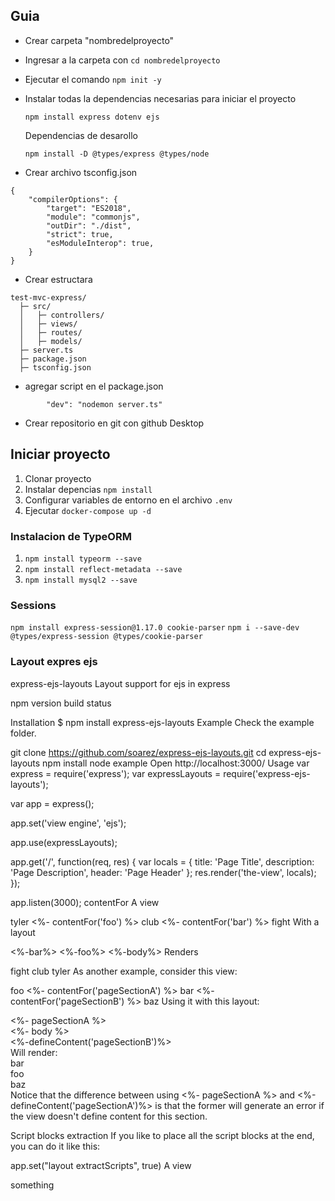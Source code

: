 ## Guia
* Crear carpeta "nombredelproyecto"
* Ingresar a la carpeta con  ```cd nombredelproyecto```
* Ejecutar el comando ```npm init -y```
* Instalar todas la dependencias necesarias para iniciar el proyecto
    ```
    npm install express dotenv ejs 
    ```
    Dependencias de desarollo 

    ```
    npm install -D @types/express @types/node
    ```
* Crear archivo tsconfig.json
```
{
    "compilerOptions": {
        "target": "ES2018",
        "module": "commonjs",
        "outDir": "./dist",
        "strict": true,
        "esModuleInterop": true,
    }
}
```

* Crear estructara 
```
test-mvc-express/
  ├─ src/
  │   ├─ controllers/
  │   ├─ views/
  │   ├─ routes/
  │   ├─ models/
  ├─ server.ts
  ├─ package.json
  ├─ tsconfig.json

```

* agregar script en el package.json
```
		"dev": "nodemon server.ts"
```

* Crear repositorio en git con github Desktop

## Iniciar proyecto
1. Clonar proyecto
2. Instalar depencias ```npm install```
3. Configurar variables de entorno en el archivo  ```.env ```
4. Ejecutar  ```docker-compose up -d```


### Instalacion de TypeORM
1. ```npm install typeorm --save```
2. ```npm install reflect-metadata --save```
3. ```npm install mysql2 --save```

### Sessions
```npm install express-session@1.17.0 cookie-parser```
```npm i --save-dev @types/express-session @types/cookie-parser ```
 

### Layout expres ejs

express-ejs-layouts
Layout support for ejs in express

npm version build status

Installation
$ npm install express-ejs-layouts
Example
Check the example folder.

git clone https://github.com/soarez/express-ejs-layouts.git
cd express-ejs-layouts
npm install
node example
Open http://localhost:3000/
Usage
var express = require('express');
var expressLayouts = require('express-ejs-layouts');

var app = express();

app.set('view engine', 'ejs');

app.use(expressLayouts);

app.get('/', function(req, res) {
  var locals = {
    title: 'Page Title',
    description: 'Page Description',
    header: 'Page Header'
  };
  res.render('the-view', locals);
});

app.listen(3000);
contentFor
A view

tyler
<%- contentFor('foo') %>
club
<%- contentFor('bar') %>
fight
With a layout

<%-bar%> <%-foo%>
<%-body%>
Renders

fight club
tyler
As another example, consider this view:

foo
<%- contentFor('pageSectionA') %>
bar
<%- contentFor('pageSectionB') %>
baz
Using it with this layout:

<div class="header"><%- pageSectionA %></div>
<div class="body"><%- body %></div>
<div class="footer"><%-defineContent('pageSectionB')%></div>
Will render:

<div class="header">bar</div>
<div class="body">foo</div>
<div class="footer">baz</div>
Notice that the difference between using <%- pageSectionA %> and <%-defineContent('pageSectionA')%> is that the former will generate an error if the view doesn't define content for this section.

Script blocks extraction
If you like to place all the script blocks at the end, you can do it like this:

app.set("layout extractScripts", true)
A view

something<script>somejs<script>something
With a layout

<body>
  <%- body %>
  <%- script %>
</body>
Renders

<body>
  somethingsomething
  <script>somejs<script>
</body>
Enabling invididually:

req.render('view', { extractScripts: true })
When the "layout extractScripts" option is activated, scripts defined in views will be extracted (won't be a part of body) and will be available for use in the layout through the variable scripts.

Another example:

This view:

<script src="/b.js" />
<div>foo</div>
<script src="/a.js" />
<div>bar</div>
<script src="/c.js" />
Used with this layout:

<div class="main">
<%- body %>
</div>
<!-- place the scripts at the end of the html page -->
<%- script %>
Will render:

<div class="main">
<div>foo</div>
<div>bar</div>
</div>
<!-- place the scripts at the end of the html page -->
<script src="/b.js" />
<script src="/a.js" />
<script src="/c.js" />
Style blocks extraction
Works exactly like script blocks extraction except:

Supported tags are <link rel="stylesheet" …> and <style …>
The option is named extractStyles
The template variable in layout is style
Meta blocks extraction
Works exactly like script blocks extraction except:

Supported tags are <meta …> and <meta …/>
The option is named extractMetas
The template variable in layout is meta
Set custom default layout
By default 'layout.ejs' is used. If you want to specify your custom layout (e.g. 'layouts/layout.ejs'), just set layout property in express app settings.

app.set('layout', 'layouts/layout');
Set custom layout for single render
Just pass layout as render locals object.

app.get('/', function(req, res) {
  res.render('the-view', { layout: 'specific-layout' });
});
Set no layout for single render
Just pass layout: false as render locals object.

app.get('/', function(req, res) {
  res.render('the-view', { layout: false });
);
Optional sections
In a layout, you can have optional sections using defineContent: Unspecified section content defaults to ''.

1
<%-defineContent('a')%>
2
<%-defineContent('b')%>
3
with a view:

<%- contentFor('a') %>
1.5```
